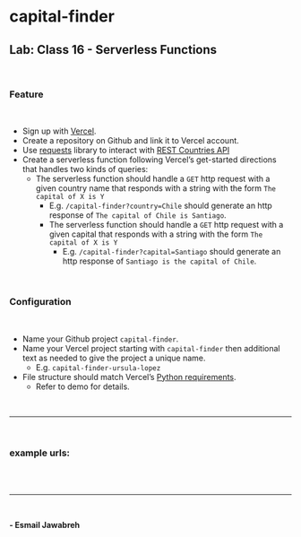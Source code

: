 # capital-finder

## Lab: Class 16 - Serverless Functions
<br>

### Feature 
<br>

- Sign up with [Vercel](https://vercel.com/docs/concepts/get-started/deploy).
- Create a repository on Github and link it to Vercel account.
- Use [requests](https://requests.readthedocs.io/en/latest/) library to interact with [REST Countries API](https://restcountries.com/#rest-countries)
- Create a serverless function following Vercel’s get-started directions that handles two kinds of queries:
    - The serverless function should handle a `GET` http request with a given country name that responds with a string with the form `The capital of X is Y`
        - E.g. `/capital-finder?country=Chile` should generate an http response of `The capital of Chile is Santiago`.
        - The serverless function should handle a `GET` http request with a given capital that responds with a string with the form `The capital of X is Y`
            - E.g. `/capital-finder?capital=Santiago` should generate an http response of `Santiago is the capital of Chile`.

<br>

### Configuration
<br>

- Name your Github project `capital-finder`.
- Name your Vercel project starting with `capital-finder` then additional text as needed to give the project a unique name.
    - E.g. `capital-finder-ursula-lopez`
- File structure should match Vercel’s [Python requirements](https://vercel.com/docs/concepts/functions/serverless-functions/supported-languages#python).
    - Refer to demo for details.

<br>

---
<br>

### example urls:
<br>







<br>

---
<br>

**- Esmail Jawabreh**